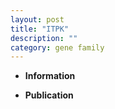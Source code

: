 ```yaml
---
layout: post
title: "ITPK"
description: ""
category: gene family
---
```


* **Information**  

* **Publication**  


